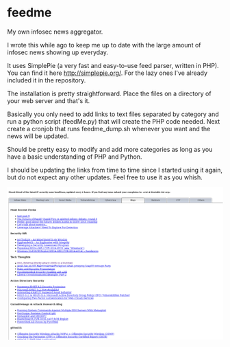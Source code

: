 # feedme
My own infosec news aggregator.

I wrote this while ago to keep me up to date with the large amount of infosec news showing up everyday.

It uses SimplePie (a very fast and easy-to-use feed parser, written in PHP). You can find it here http://simplepie.org/. For the lazy ones I've already included it in the repository.

The installation is pretty straightforward. Place the files on a directory of your web server and that's it. 

Basically you only need to add links to text files separated by category and run a python script (feedMe.py) that will create the PHP code needed. Next create a cronjob that runs feedme_dump.sh whenever you want and the news will be updated.

Should be pretty easy to modify and add more categories as long as you have a basic understanding of PHP and Python.

I should be updating the links from time to time since I started using it again, but do not expect any other updates. Feel free to use it as you whish.

![Alt text](screenshot.png?raw=true "Look and Feel")
